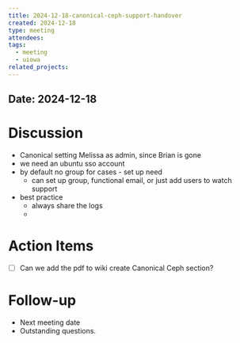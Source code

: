 ```yaml
---
title: 2024-12-18-canonical-ceph-support-handover
created: 2024-12-18
type: meeting
attendees: 
tags:
  - meeting
  - uiowa
related_projects:
---
```

## Date: 2024-12-18

# Discussion
- Canonical setting Melissa as admin, since Brian is gone
- we need an ubuntu sso account
- by default no group for cases - set up need
	- can set up group, functional email, or just add users to watch support
- best practice
	- always share the logs
	- 

# Action Items
- [ ] Can we add the pdf to wiki create Canonical Ceph section?

# Follow-up
- Next meeting date
- Outstanding questions.